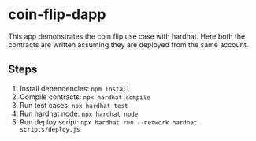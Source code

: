 # coin-flip-dapp
This app demonstrates the coin flip use case with hardhat. Here both the contracts are written assuming they are deployed from the same account.

## Steps
1. Install dependencies: `npm install`
1. Compile contracts: `npx hardhat compile`
1. Run test cases: `npx hardhat test` 
1. Run hardhat node: `npx hardhat node`
1. Run deploy script: `npx hardhat run --network hardhat scripts/deploy.js`
  
